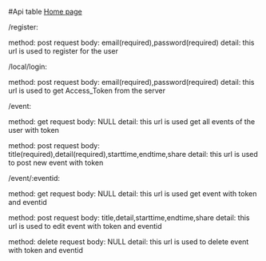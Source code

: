 #Api table
[Home page](https://damp-retreat-5682.herokuapp.com/)

/register:

method: post
request body: email(required),password(required)
detail: this url is used to register for the user

/local/login:

method: post
request body: email(required),password(required)
detail: this url is used to get Access_Token from the server

/event:

method: get
request body: NULL
detail: this url is used get all events of the user with token

method: post
request body: title(required),detail(required),starttime,endtime,share
detail: this url is used to post new event with token

/event/:eventid:

method: get
request body: NULL
detail: this url is used get event with token and eventid

method: post
request body: title,detail,starttime,endtime,share
detail: this url is used to edit event with token and eventid

method: delete
request body: NULL
detail: this url is used to delete event with token and eventid
